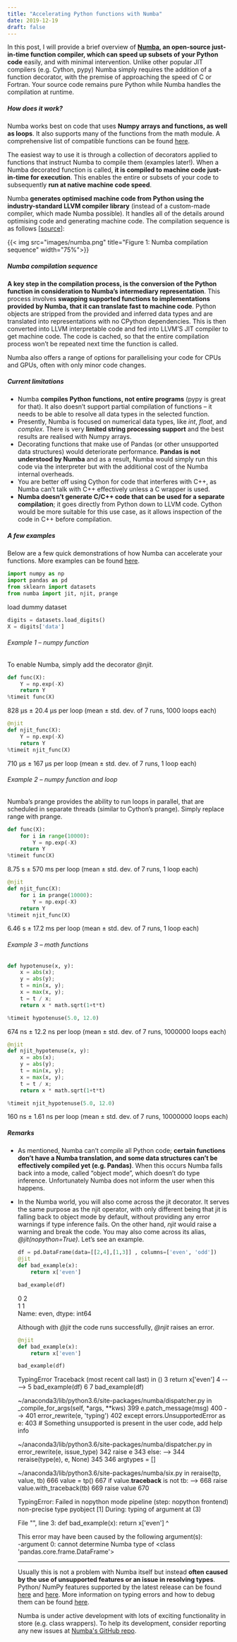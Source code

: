 ```yaml
---
title: "Accelerating Python functions with Numba"
date: 2019-12-19
draft: false
---
```


In this post, I will provide a brief overview of **[Numba](http://numba.pydata.org/), an open-source just-in-time function compiler, which can speed up subsets of your Python code** easily, and with minimal intervention. Unlike other popular JIT compilers (e.g. Cython, pypy) Numba simply requires the addition of a function decorator, with the premise of approaching the speed of C or Fortran. Your source code remains pure Python while Numba handles the compilation at runtime.

##### How does it work?

Numba works best on code that uses **Numpy arrays and functions, as well as loops**. It also supports many of the functions from the math module. A comprehensive list of compatible functions can be found [here](http://numba.pydata.org/numba-doc/0.17.0/reference/pysupported.html). 

The easiest way to use it is through a collection of decorators applied to functions that instruct Numba to compile them (examples later!). When a Numba decorated function is called, **it is compiled to machine code just-in-time for execution**. This enables the entire or subsets of your code to subsequently **run at native machine code speed**.

Numba **generates optimised machine code from Python using the industry-standard LLVM compiler library** (instead of a custom-made compiler, which made Numba possible). It handles all of the details around optimising code and generating machine code. The compilation sequence is as follows [[source](https://www.youtube.com/watch?v=-4tD8kNHdXs)]:

{{< img src="images/numba.png" title="Figure 1: Numba compilation sequence" width="75%">}}

##### Numba compilation sequence
**A key step in the compilation process, is the conversion of the Python function in consideration to Numba’s intermediary representation**. This process involves **swapping supported functions to implementations provided by Numba, that it can translate fast to machine code**. Python objects are stripped from the provided and inferred data types and are translated into representations with no CPython dependencies. This is then converted into LLVM interpretable code and fed into LLVM’S JIT compiler to get machine code. The code is cached, so that the entire compilation process won’t be repeated next time the function is called.

Numba also offers a range of options for parallelising your code for CPUs and GPUs, often with only minor code changes.

##### Current limitations

- Numba **compiles Python functions, not entire programs** (pypy is great for that).  It also doesn’t support partial compilation of functions – it needs to be able to resolve all data types in the selected function. 
- Presently, Numba is focused on numerical data types, like *int*, *float*, and *complex*. There is very **limited string processing support** and the best results are realised with Numpy arrays.
- Decorating functions that make use of Pandas (or other unsupported data structures) would deteriorate performance. **Pandas is not understood by Numba** and as a result, Numba would simply run this code via the interpreter but with the additional cost of the Numba internal overheads.
- You are better off using Cython for code that interferes with C++, as Numba can’t talk with C++ effectively unless a C wrapper is used.
- **Numba doesn’t generate C/C++ code that can be used for a separate compilation**; it goes directly from Python down to LLVM code.  Cython would be more suitable for this use case,  as it allows inspection of the code in C++ before compilation.

##### A few examples

Below are a few quick demonstrations of how Numba can accelerate your functions. More examples can be found [here](http://numba.pydata.org/).

```python
import numpy as np
import pandas as pd
from sklearn import datasets
from numba import jit, njit, prange
```

load dummy dataset

```python
digits = datasets.load_digits()
X = digits['data']
```

###### Example 1 – numpy function

To enable Numba, simply add the decorator *@njit*.

```python
def func(X):
    Y = np.exp(-X)
    return Y
%timeit func(X)
```

828 µs ± 20.4 µs per loop (mean ± std. dev. of 7 runs, 1000 loops each)


```python
@njit
def njit_func(X):
    Y = np.exp(-X)
    return Y
%timeit njit_func(X)
```

710 µs ± 167 µs per loop (mean ± std. dev. of 7 runs, 1 loop each)


###### Example 2 – numpy function and loop

Numba’s prange provides the ability to run loops in parallel, that are scheduled in separate threads (similar to Cython’s prange). Simply replace range with prange.

```python
def func(X):
    for i in range(10000):
        Y = np.exp(-X)
    return Y
%timeit func(X)
```

8.75 s ± 570 ms per loop (mean ± std. dev. of 7 runs, 1 loop each)


```python
@njit
def njit_func(X):
    for i in prange(10000):
        Y = np.exp(-X)
    return Y
%timeit njit_func(X)
```

6.46 s ± 17.2 ms per loop (mean ± std. dev. of 7 runs, 1 loop each)


###### Example 3 – math functions

```python
def hypotenuse(x, y):
    x = abs(x);
    y = abs(y);
    t = min(x, y);
    x = max(x, y);
    t = t / x;
    return x * math.sqrt(1+t*t)

%timeit hypotenuse(5.0, 12.0)
```

674 ns ± 12.2 ns per loop (mean ± std. dev. of 7 runs, 1000000 loops each)


```python
@njit
def njit_hypotenuse(x, y):
    x = abs(x);
    y = abs(y);
    t = min(x, y);
    x = max(x, y);
    t = t / x;
    return x * math.sqrt(1+t*t)

%timeit njit_hypotenuse(5.0, 12.0)
```


160 ns ± 1.61 ns per loop (mean ± std. dev. of 7 runs, 10000000 loops each)


##### Remarks

- As mentioned, Numba can’t compile all Python code; **certain functions don’t have a Numba translation, and some data structures can’t be effectively compiled yet (e.g. Pandas)**. When this occurs Numba falls back into a mode,  called “object mode”, which doesn’t do type inference. Unfortunately Numba does not inform the user when this happens.

- In the Numba world, you will also come across the jit decorator. It serves the same purpose as the njit operator, with only different being that jit is falling back to object mode by default, without providing any error warnings if type inference fails. On the other hand, *njit* would raise a warning and break the code. You may also come across its alias, *@jit(nopython=True)*. Let’s see an example.

    ```python
    df = pd.DataFrame(data=[[2,4],[1,3]] , columns=['even', 'odd'])
    @jit
    def bad_example(x):
        return x['even']

    bad_example(df)
    ```

    0    2  
    1    1  
    Name: even, dtype: int64

    Although with *@jit* the code runs successfully, *@njit* raises an error.

    ```python
    @njit
    def bad_example(x):
        return x['even']

    bad_example(df)
    ```

    TypingError                               Traceback (most recent call last)
    <ipython-input-12-63299406f3ac> in <module>()
        3     return x['even']
        4 
    ----> 5 bad_example(df)
        6 
        7 bad_example(df)

    ~/anaconda3/lib/python3.6/site-packages/numba/dispatcher.py in _compile_for_args(self, *args, **kws)
        399                 e.patch_message(msg)
        400 
    --> 401             error_rewrite(e, 'typing')
        402         except errors.UnsupportedError as e:
        403             # Something unsupported is present in the user code, add help info

    ~/anaconda3/lib/python3.6/site-packages/numba/dispatcher.py in error_rewrite(e, issue_type)
        342                 raise e
        343             else:
    --> 344                 reraise(type(e), e, None)
        345 
        346         argtypes = []

    ~/anaconda3/lib/python3.6/site-packages/numba/six.py in reraise(tp, value, tb)
        666             value = tp()
        667         if value.__traceback__ is not tb:
    --> 668             raise value.with_traceback(tb)
        669         raise value
        670 

    TypingError: Failed in nopython mode pipeline (step: nopython frontend)
    non-precise type pyobject
    [1] During: typing of argument at <ipython-input-12-63299406f3ac> (3)

    File "<ipython-input-12-63299406f3ac>", line 3:
    def bad_example(x):
        return x['even']
        ^

    This error may have been caused by the following argument(s):  
    -argument 0: cannot determine Numba type of <class 'pandas.core.frame.DataFrame'>

    ---


    Usually this is not a problem with Numba itself but instead **often caused by the use of unsupported features or an issue in resolving types**. Python/ NumPy features supported by the latest release can be found [here](http://numba.pydata.org/numba-doc/latest/reference/pysupported.html) and [here](http://numba.pydata.org/numba-doc/latest/reference/numpysupported.html). More information on typing errors and how to debug them can be found [here](http://numba.pydata.org/numba-doc/latest/user/troubleshoot.html#my-code-doesn-t-compile).  

    Numba is under active development with lots of exciting functionality in store (e.g. class wrappers). To help its development, consider reporting any new issues at [Numba's GitHub repo](https://github.com/numba/numba/issues/new).